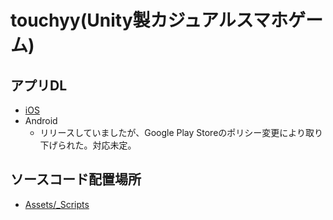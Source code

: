# touchyy(Unity製カジュアルスマホゲーム)
## アプリDL
- [iOS](https://itunes.apple.com/jp/app/%E3%82%84%E3%81%BF%E3%81%A4%E3%81%8D%E3%83%91%E3%82%BA%E3%83%AB-touchyy-%E3%82%BF%E3%83%83%E3%83%81%E3%83%BC-%E7%B0%A1%E5%8D%98%E3%81%A7%E3%83%8F%E3%83%9E%E3%82%8B%E8%84%B3%E3%83%88%E3%83%AC%E3%82%B2%E3%83%BC%E3%83%A0/id1161341169?mt=8)
- Android
  - リリースしていましたが、Google Play Storeのポリシー変更により取り下げられた。対応未定。

## ソースコード配置場所
- [Assets/_Scripts](Assets/_Scripts)
